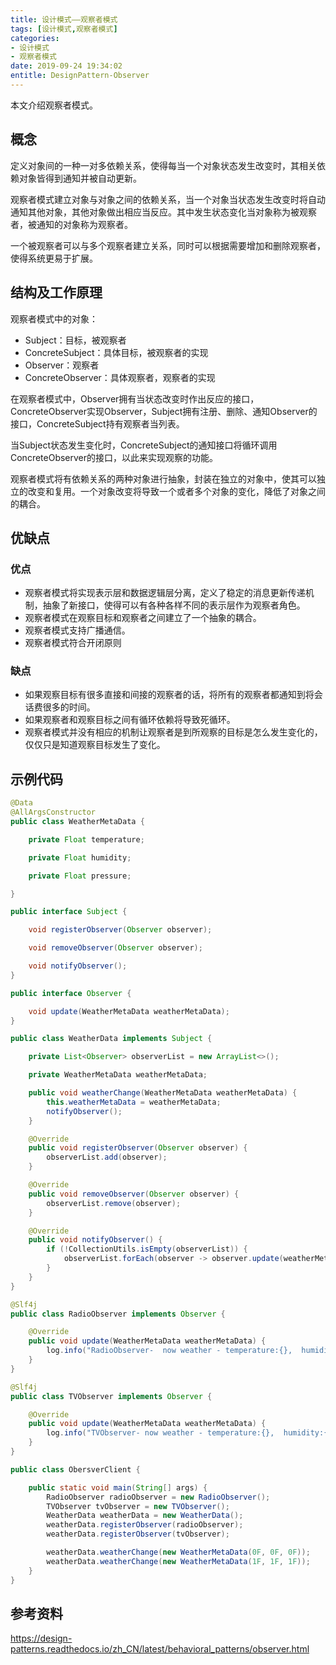 ```yaml
---
title: 设计模式——观察者模式
tags: [设计模式,观察者模式]
categories:
- 设计模式
- 观察者模式
date: 2019-09-24 19:34:02
entitle: DesignPattern-Observer
---
```


本文介绍观察者模式。

<!--more-->

## 概念

定义对象间的一种一对多依赖关系，使得每当一个对象状态发生改变时，其相关依赖对象皆得到通知并被自动更新。

观察者模式建立对象与对象之间的依赖关系，当一个对象当状态发生改变时将自动通知其他对象，其他对象做出相应当反应。其中发生状态变化当对象称为被观察者，被通知的对象称为观察者。

一个被观察者可以与多个观察者建立关系，同时可以根据需要增加和删除观察者，使得系统更易于扩展。

## 结构及工作原理

观察者模式中的对象：
* Subject：目标，被观察者
* ConcreteSubject：具体目标，被观察者的实现
* Observer：观察者
* ConcreteObserver：具体观察者，观察者的实现

在观察者模式中，Observer拥有当状态改变时作出反应的接口，ConcreteObserver实现Observer，Subject拥有注册、删除、通知Observer的接口，ConcreteSubject持有观察者当列表。

当Subject状态发生变化时，ConcreteSubject的通知接口将循环调用ConcreteObserver的接口，以此来实现观察的功能。

观察者模式将有依赖关系的两种对象进行抽象，封装在独立的对象中，使其可以独立的改变和复用。一个对象改变将导致一个或者多个对象的变化，降低了对象之间的耦合。


## 优缺点

### 优点

* 观察者模式将实现表示层和数据逻辑层分离，定义了稳定的消息更新传递机制，抽象了新接口，使得可以有各种各样不同的表示层作为观察者角色。
* 观察者模式在观察目标和观察者之间建立了一个抽象的耦合。
* 观察者模式支持广播通信。
* 观察者模式符合开闭原则

### 缺点
* 如果观察目标有很多直接和间接的观察者的话，将所有的观察者都通知到将会话费很多的时间。
* 如果观察者和观察目标之间有循环依赖将导致死循环。
* 观察者模式并没有相应的机制让观察者是到所观察的目标是怎么发生变化的，仅仅只是知道观察目标发生了变化。


## 示例代码

```java
@Data
@AllArgsConstructor
public class WeatherMetaData {

    private Float temperature;

    private Float humidity;

    private Float pressure;

}
```

```java
public interface Subject {

    void registerObserver(Observer observer);

    void removeObserver(Observer observer);

    void notifyObserver();
}
```


```java
public interface Observer {

    void update(WeatherMetaData weatherMetaData);
}
```

```java
public class WeatherData implements Subject {

    private List<Observer> observerList = new ArrayList<>();

    private WeatherMetaData weatherMetaData;

    public void weatherChange(WeatherMetaData weatherMetaData) {
        this.weatherMetaData = weatherMetaData;
        notifyObserver();
    }

    @Override
    public void registerObserver(Observer observer) {
        observerList.add(observer);
    }

    @Override
    public void removeObserver(Observer observer) {
        observerList.remove(observer);
    }

    @Override
    public void notifyObserver() {
        if (!CollectionUtils.isEmpty(observerList)) {
            observerList.forEach(observer -> observer.update(weatherMetaData));
        }
    }
}

```

```java
@Slf4j
public class RadioObserver implements Observer {

    @Override
    public void update(WeatherMetaData weatherMetaData) {
        log.info("RadioObserver-  now weather - temperature:{},  humidity:{} , pressure:{}", weatherMetaData.getTemperature(), weatherMetaData.getHumidity(), weatherMetaData.getPressure());
    }
}
```

```java
@Slf4j
public class TVObserver implements Observer {

    @Override
    public void update(WeatherMetaData weatherMetaData) {
        log.info("TVObserver- now weather - temperature:{},  humidity:{} , pressure:{}", weatherMetaData.getTemperature(), weatherMetaData.getHumidity(), weatherMetaData.getPressure());
    }
}
```

```java
public class ObersverClient {

    public static void main(String[] args) {
        RadioObserver radioObserver = new RadioObserver();
        TVObserver tvObserver = new TVObserver();
        WeatherData weatherData = new WeatherData();
        weatherData.registerObserver(radioObserver);
        weatherData.registerObserver(tvObserver);

        weatherData.weatherChange(new WeatherMetaData(0F, 0F, 0F));
        weatherData.weatherChange(new WeatherMetaData(1F, 1F, 1F));
    }
}
```


## 参考资料

<https://design-patterns.readthedocs.io/zh_CN/latest/behavioral_patterns/observer.html>
